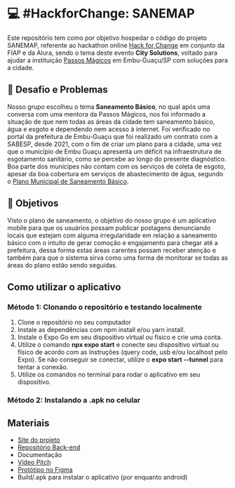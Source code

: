 # :computer: #HackforChange: SANEMAP
Este repositório tem como por objetivo hospedar o código do projeto SANEMAP, referente ao hackathon online [Hack for Change](https://www.hackforchange.com.br) em conjunto da FIAP e da Alura, sendo o tema deste evento **City Solutions**, voltado para ajudar a instituição
[Passos Mágicos](https://passosmagicos.org.br) em Embu-Guaçu/SP com soluções para a cidade.

## :scroll:	Desafio e Problemas
Nosso grupo escolheu o tema **Saneamento Básico**, no qual após uma conversa com uma mentora da Passos Mágicos, nos foi informado a situação de que nem todas as áreas da cidade tem saneamento básico, água e esgoto e dependendo nem acesso à internet.
Foi verificado no portal da prefeitura de Embu-Guaçu que foi realizado um contrato com a SABESP, desde 2021, com o fim de criar um plano para a cidade, uma vez que o município de Embu Guaçu apresenta um déficit na infraestrutura de esgotamento
sanitário, como se percebe ao longo do presente diagnóstico. Boa parte dos munícipes não contam com os serviços de coleta de esgoto, apesar da boa cobertura em serviços de abastecimento de água, segundo o [Plano Municipal de Saneamento Básico](https://ecrie.com.br/sistema/conteudos/arquivo/a_7_1_1_14122021130925.pdf).

## :triangular_flag_on_post: Objetivos
Visto o plano de saneamento, o objetivo do nosso grupo é um aplicativo mobile para que os usuários possam publicar postagens denunciando locais que estejam com alguma irregularidade em relação a saneamento básico com o intuito de gerar comoção e engajamento para chegar até a prefeitura, dessa forma
estas áreas carentes possam receber atenção e também para que o sistema sirva como uma forma de monitorar se todas as áreas do plano estão sendo seguidas.

## Como utilizar o aplicativo
### Método 1: Clonando o repositório e testando localmente
1. Clone o repositório no seu computador
2. Instale as dependências com npm install e/ou yarn install. 
3. Instale o Expo Go em seu dispositivo virtual ou físico e crie uma conta.
4. Utilize o comando **npx expo start** e conecte seu dispositivo virtual ou físico de acordo com as instruções (query code, usb e/ou localhost pelo Expo). Se não conseguir se conectar, utilize o **expo start --tunnel** para tentar a conexão.
5. Utilize os comandos no terminal para rodar o aplicativo em seu dispositivo.
### Método 2: Instalando a .apk no celular

## Materiais
* [Site do projeto](https://sanemap.phabloraylan.com)
* [Repositório Back-end](https://github.com/sanemap/backend)
* Documentação
* [Vídeo Pitch](https://www.youtube.com/watch?v=4qjTk8DxQLM&feature=youtu.be)
* [Protótipo no Figma](https://www.figma.com/file/oKMNiDqCHDQdulHtV2yqk8/SaneMap?type=design&node-id=0%3A1&mode=design&t=NmZzS7ff0im5OSVC-1)
* Build/.apk para instalar o aplicativo (por enquanto android)
